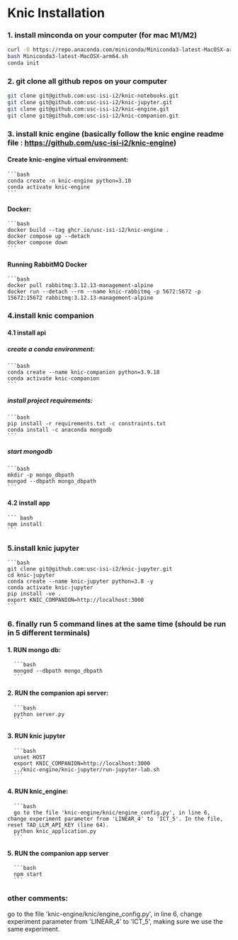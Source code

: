 
# Knic Installation
### 1. install minconda on your computer (for mac M1/M2)
  ```bash
  curl -O https://repo.anaconda.com/miniconda/Miniconda3-latest-MacOSX-arm64.sh
  bash Miniconda3-latest-MacOSX-arm64.sh
  conda init
  ```
### 2. git clone all github repos on your computer
  ```bash
  git clone git@github.com:usc-isi-i2/knic-notebooks.git
  git clone git@github.com:usc-isi-i2/knic-jupyter.git
  git clone git@github.com:usc-isi-i2/knic-engine.git
  git clone git@github.com:usc-isi-i2/knic-companion.git
  ```
### 3. install knic engine (basically follow the knic engine readme file : https://github.com/usc-isi-i2/knic-engine)
#### Create knic-engine virtual environment:
    ```bash
    conda create -n knic-engine python=3.10
    conda activate knic-engine
    ```
#### Docker:
    ```bash
    docker build --tag ghcr.io/usc-isi-i2/knic-engine .
    docker compose up --detach
    docker compose down
    ```
#### Running RabbitMQ Docker
    ```bash
    docker pull rabbitmq:3.12.13-management-alpine
    docker run --detach --rm --name knic-rabbitmq -p 5672:5672 -p 15672:15672 rabbitmq:3.12.13-management-alpine

### 4.install knic companion
#### 4.1 install api  
##### create a conda environment:
    ```bash
    conda create --name knic-companion python=3.9.18
    conda activate knic-companion
    ```
##### install project requirements: 
    ```bash
    pip install -r requirements.txt -c constraints.txt
    conda install -c anaconda mongodb
    ```
##### start mongodb
    ```bash
    mkdir -p mongo_dbpath
    mongod --dbpath mongo_dbpath
    ```
#### 4.2 install app 
    ``` bash
    npm install
    ```

### 5.install knic jupyter
    ```bash
    git clone git@github.com:usc-isi-i2/knic-jupyter.git
    cd knic-jupyter
    conda create --name knic-jupyter python=3.8 -y
    conda activate knic-jupyter
    pip install -ve .
    export KNIC_COMPANION=http://localhost:3000
    ```

### 6. finally run 5 command lines at the same time (should be run in 5 different terminals)
#### 1. RUN mongo db:
      ```bash
      mongod --dbpath mongo_dbpath
      ```
#### 2. RUN the companion api server:
      ```bash
      python server.py
      ```
#### 3. RUN knic jupyter
      ```bash
      unset HOST
      export KNIC_COMPANION=http://localhost:3000
      ../knic-engine/knic-jupyter/run-jupyter-lab.sh
      ```
#### 4. RUN knic_engine:
      ```bash
      go to the file 'knic-engine/knic/engine_config.py', in line 6, change experiment parameter from 'LINEAR_4' to 'ICT_5'. In the file, reset TAD_LLM_API_KEY (line 64). 
      python knic_application.py
      ```
#### 5. RUN the companion app server
      ```bash
      npm start
      ```

### other comments:
go to the file 'knic-engine/knic/engine_config.py', in line 6, change experiment parameter from 'LINEAR_4' to 'ICT_5', making sure we use the same experiment. 
